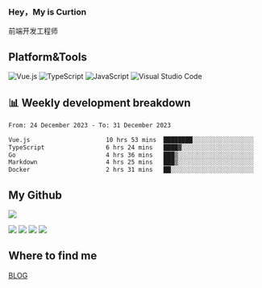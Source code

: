 ### Hey，My is Curtion
前端开发工程师
## Platform&Tools

![Vue.js](https://img.shields.io/badge/-Vue.js-4FC08D?style=flat-square&logo=Vue.js&logoColor=white)
![TypeScript](https://img.shields.io/badge/-TypeScript-007ACC?style=flat-square&logo=typescript&logoColor=white)
![JavaScript](https://img.shields.io/badge/-JavaScript-F7DF1E?style=flat-square&logo=javascript&logoColor=black)
![Visual Studio Code](https://img.shields.io/badge/-VSCode-007ACC?style=flat-square&logo=Visual-Studio-Code&logoColor=white)

## 📊 Weekly development breakdown

<!--START_SECTION:waka-->

```txt
From: 24 December 2023 - To: 31 December 2023

Vue.js                     10 hrs 53 mins  ████████░░░░░░░░░░░░░░░░░   31.85 %
TypeScript                 6 hrs 24 mins   ████▓░░░░░░░░░░░░░░░░░░░░   18.75 %
Go                         4 hrs 36 mins   ███▒░░░░░░░░░░░░░░░░░░░░░   13.50 %
Markdown                   4 hrs 25 mins   ███▒░░░░░░░░░░░░░░░░░░░░░   12.94 %
Docker                     2 hrs 31 mins   ██░░░░░░░░░░░░░░░░░░░░░░░   07.39 %
```

<!--END_SECTION:waka-->

## My Github

![](http://github-profile-summary-cards.vercel.app/api/cards/profile-details?username=curtion&theme=nord_bright)

![](http://github-profile-summary-cards.vercel.app/api/cards/stats?username=curtion&theme=nord_bright)
![](http://github-profile-summary-cards.vercel.app/api/cards/productive-time?username=curtion&theme=nord_bright&utcOffset=8)
![](http://github-profile-summary-cards.vercel.app/api/cards/repos-per-language?username=curtion&theme=nord_bright)
![](http://github-profile-summary-cards.vercel.app/api/cards/most-commit-language?username=curtion&theme=nord_bright)

## Where to find me

[BLOG](https://blog.3gxk.net)
